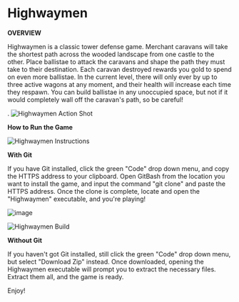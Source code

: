 # Highwaymen

**OVERVIEW**

Highwaymen is a classic tower defense game. Merchant caravans will take the shortest path across the wooded landscape from one castle to the other. Place ballistae to attack the caravans and shape the path they must take to their destination. Each caravan destroyed rewards you gold to spend on even more ballistae.
In the current level, there will only ever by up to three active wagons at any moment, and their health will increase each time they respawn. You can build ballistae in any unoccupied space, but not if it would completely wall off the caravan's path, so be careful!

.
![Highwaymen Action Shot](https://github.com/H4lfdan/Highwaymen/assets/105895180/d8992d5b-d770-4fbf-8d25-5d551f2d3e01)

**How to Run the Game**

  ![Highwaymen Instructions](https://github.com/H4lfdan/Highwaymen/assets/105895180/d31342fd-0b18-4572-b061-755ccf7ab184)


  **With Git**
  
  If you have Git installed, click the green "Code" drop down menu, and copy the HTTPS address to your clipboard.
  Open GitBash from the location you want to install the game, and input the command "git clone" and paste the HTTPS address. Once the clone is complete, locate and open the "Highwaymen" executable, and you're playing!
  
![image](https://github.com/H4lfdan/Highwaymen/assets/105895180/792a1f22-4261-43a0-a0d7-d314628f8134)

![Highwaymen Build](https://github.com/H4lfdan/Highwaymen/assets/105895180/12db9c8c-2bc9-47e2-bf57-9338a84a094d)


  **Without Git**

  If you haven't got Git installed, still click the green "Code" drop down menu, but select "Download Zip" instead. Once downloaded, opening the Highwaymen executable will prompt you to extract the necessary files. Extract them all, and the game is ready.

  Enjoy!
